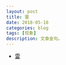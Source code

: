 ```yaml
---
layout: post
title: 雷
date: 2018-05-10
categories: blog
tags: [现象]
description: 文章金句。
---
```



- [雷](https://www.bilibili.com/video/av14265011)
